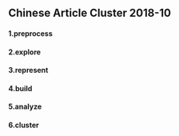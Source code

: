 ## Chinese Article Cluster 2018-10

#### 1.preprocess



#### 2.explore



#### 3.represent



#### 4.build



#### 5.analyze



#### 6.cluster


